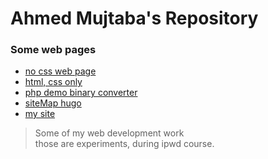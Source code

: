 # Ahmed Mujtaba's Repository
### Some web pages
* [no css web page](ipwd/lab3.html)
* [html, css only](ipwd/login.html)
* [php demo binary converter](http://34.72.223.141/index.php)
* [siteMap hugo](https://34.72.223.141/my/)
* [my site](https://34.72.223.141/hugo/)


> Some of my web development work<br>
> those are experiments, during ipwd course.

